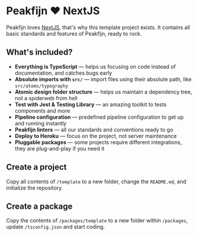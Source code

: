 # Peakfijn ❤️ NextJS

Peakfijn loves [NextJS][link-nextjs], that's why this template project exists.
It contains all basic standards and features of Peakfijn, ready to rock.

## What's included?

- **Everything is TypeScript** — helps us focusing on code instead of documentation, and catches bugs early
- **Absolute imports with `src/`** — import files using their absolute path, like `src/atoms/typography`
- **Atomic design folder structure** — helps us maintain a dependency tree, not a spiderweb from hell
- **Test with Jest & Testing Library** — an amazing toolkit to tests components and more
- **Pipeline configuration** — predefined pipeline configuration to get up and running instantly
- **Peakfijn linters** — all our standards and conventions ready to go
- **Deploy to Heroku** — focus on the project, not server maintenance
- **Pluggable packages** — some projects require different integrations, they are plug-and-play if you need it

## Create a project

Copy all contents of `/template` to a new folder, change the `README.md`, and initialize the repository.


## Create a package

Copy the contents of `/packages/template` to a new folder within `/packages`, update `/tsconfig.json` and start coding.


[link-nextjs]: https://github.com/zeit/next.js
